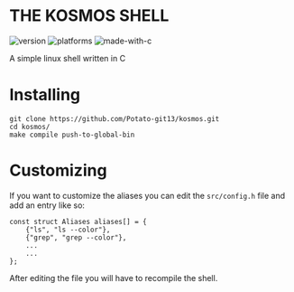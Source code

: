 # THE KOSMOS SHELL
![version](https://img.shields.io/github/v/release/Potato-git13/kosmos?include_prereleases&style=for-the-badge)
![platforms](https://img.shields.io/badge/platforms-linux-brightgreen?style=for-the-badge)
![made-with-c](https://forthebadge.com/images/badges/made-with-c.svg)

A simple linux shell written in C

# Installing
```
git clone https://github.com/Potato-git13/kosmos.git
cd kosmos/
make compile push-to-global-bin
```

# Customizing
If you want to customize the aliases you can edit the ```src/config.h``` file and add an entry like so:
```
const struct Aliases aliases[] = {
    {"ls", "ls --color"},
    {"grep", "grep --color"},
    ...
    ...
};
```
After editing the file you will have to recompile the shell.
